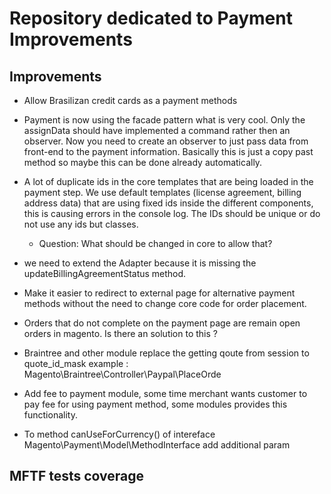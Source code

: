 # Repository dedicated to Payment Improvements

## Improvements

* Allow Brasilizan credit cards as a payment methods

* Payment is now using the facade pattern what is very cool. Only the assignData should have implemented a command rather then an observer. Now you need to create an observer to just pass data from front-end to the payment information. Basically this is just a copy past method so maybe this can be done already automatically.
 
* A lot of duplicate ids in the core templates that are being loaded in the payment step. We use default templates (license agreement, billing address data)  that are using fixed ids inside the different components, this is causing errors in the console log. The IDs should be unique or do not use any ids but classes.

    * Question: What should be changed in core to allow that?
 
* we need to extend the Adapter because it is missing the updateBillingAgreementStatus method.
 
* Make it easier to redirect to external page for alternative payment methods without the need to change core code for order placement.
 
* Orders that do not complete on the payment page are remain open orders in magento. Is there an solution to this ?

* Braintree and other module replace the getting qoute from session to quote_id_mask 
	example : Magento\Braintree\Controller\Paypal\PlaceOrde
  
* Add fee to payment module, some time merchant wants customer to pay fee for using payment method, some modules provides this functionality. 

* To method canUseForCurrency() of intereface Magento\Payment\Model\MethodInterface add additional param 


## MFTF tests coverage

